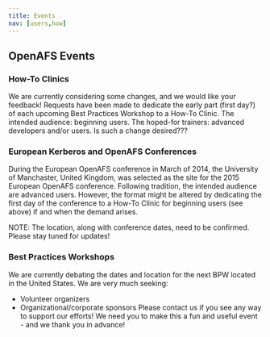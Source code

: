 ```yaml
---
title: Events
nav: [users,how]
---
```


## OpenAFS Events ##

### How-To Clinics ###

We are currently considering some changes, and we would like your feedback! Requests have been made to dedicate the early part (first day?) of each upcoming Best Practices Workshop to a How-To Clinic. The intended audience: beginning users. The hoped-for trainers: advanced developers and/or users. Is such a change desired???

### European Kerberos and OpenAFS Conferences ###

During the European OpenAFS conference in March of 2014, the University of Manchaster, United Kingdom, was selected as the site for the 2015 European OpenAFS conference.  Following tradition, the intended audience are advanced users.  However, the format might be altered by dedicating the first day of the conference to a How-To Clinic for beginning users (see above) if and when the demand arises. 

NOTE: The location, along with conference dates, need to be confirmed.  Please stay tuned for updates!

### Best Practices Workshops ###

We are currently debating the dates and location for the next BPW located in the United States.  We are very much seeking:
  - Volunteer organizers 
  - Organizational/corporate sponsors 
Please contact us if you see any way to support our efforts!  We need you to make this a fun and useful event - and we thank you in advance!

